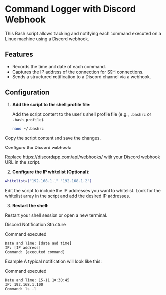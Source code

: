 # Command Logger with Discord Webhook

This Bash script allows tracking and notifying each command executed on a Linux machine using a Discord webhook.

## Features

- Records the time and date of each command.
- Captures the IP address of the connection for SSH connections.
- Sends a structured notification to a Discord channel via a webhook.

## Configuration

1. **Add the script to the shell profile file:**

   Add the script content to the user's shell profile file (e.g., `.bashrc` or `.bash_profile`).

   ```bash
   nano ~/.bashrc
Copy the script content and save the changes.

Configure the Discord webhook:

Replace https://discordapp.com/api/webhooks/ with your Discord webhook URL in the script.

2. **Configure the IP whitelist (Optional):**

```bash
whitelist=("192.168.1.1" "192.168.1.2")
```

Edit the script to include the IP addresses you want to whitelist. Look for the whitelist array in the script and add the desired IP addresses.

3. **Restart the shell:**

Restart your shell session or open a new terminal.

Discord Notification Structure

Command executed

```
Date and Time: [date and time]
IP: [IP address]
Command: [executed command]
```
Example
A typical notification will look like this:


Command executed
```
Date and Time: 15-11 10:30:45
IP: 192.168.1.100
Command: ls -l
```
